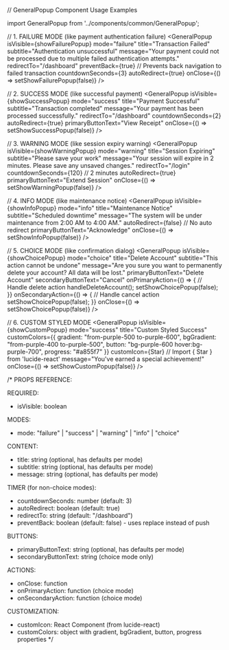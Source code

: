 // GeneralPopup Component Usage Examples

import GeneralPopup from '../components/common/GeneralPopup';

// 1. FAILURE MODE (like payment authentication failure)
<GeneralPopup
  isVisible={showFailurePopup}
  mode="failure"
  title="Transaction Failed"
  subtitle="Authentication unsuccessful"
  message="Your payment could not be processed due to multiple failed authentication attempts."
  redirectTo="/dashboard"
  preventBack={true}          // Prevents back navigation to failed transaction
  countdownSeconds={3}
  autoRedirect={true}
  onClose={() => setShowFailurePopup(false)}
/>

// 2. SUCCESS MODE (like successful payment)
<GeneralPopup
  isVisible={showSuccessPopup}
  mode="success"
  title="Payment Successful"
  subtitle="Transaction completed"
  message="Your payment has been processed successfully."
  redirectTo="/dashboard"
  countdownSeconds={2}
  autoRedirect={true}
  primaryButtonText="View Receipt"
  onClose={() => setShowSuccessPopup(false)}
/>

// 3. WARNING MODE (like session expiry warning)
<GeneralPopup
  isVisible={showWarningPopup}
  mode="warning"
  title="Session Expiring"
  subtitle="Please save your work"
  message="Your session will expire in 2 minutes. Please save any unsaved changes."
  redirectTo="/login"
  countdownSeconds={120}      // 2 minutes
  autoRedirect={true}
  primaryButtonText="Extend Session"
  onClose={() => setShowWarningPopup(false)}
/>

// 4. INFO MODE (like maintenance notice)
<GeneralPopup
  isVisible={showInfoPopup}
  mode="info"
  title="Maintenance Notice"
  subtitle="Scheduled downtime"
  message="The system will be under maintenance from 2:00 AM to 4:00 AM."
  autoRedirect={false}        // No auto redirect
  primaryButtonText="Acknowledge"
  onClose={() => setShowInfoPopup(false)}
/>

// 5. CHOICE MODE (like confirmation dialog)
<GeneralPopup
  isVisible={showChoicePopup}
  mode="choice"
  title="Delete Account"
  subtitle="This action cannot be undone"
  message="Are you sure you want to permanently delete your account? All data will be lost."
  primaryButtonText="Delete Account"
  secondaryButtonText="Cancel"
  onPrimaryAction={() => {
    // Handle delete action
    handleDeleteAccount();
    setShowChoicePopup(false);
  }}
  onSecondaryAction={() => {
    // Handle cancel action
    setShowChoicePopup(false);
  }}
  onClose={() => setShowChoicePopup(false)}
/>

// 6. CUSTOM STYLED MODE
<GeneralPopup
  isVisible={showCustomPopup}
  mode="success"
  title="Custom Styled Success"
  customColors={{
    gradient: "from-purple-500 to-purple-600",
    bgGradient: "from-purple-400 to-purple-500",
    button: "bg-purple-600 hover:bg-purple-700",
    progress: "#a855f7"
  }}
  customIcon={Star}  // Import { Star } from 'lucide-react'
  message="You've earned a special achievement!"
  onClose={() => setShowCustomPopup(false)}
/>

/* 
PROPS REFERENCE:

REQUIRED:
- isVisible: boolean

MODES:
- mode: "failure" | "success" | "warning" | "info" | "choice"

CONTENT:
- title: string (optional, has defaults per mode)
- subtitle: string (optional, has defaults per mode) 
- message: string (optional, has defaults per mode)

TIMER (for non-choice modes):
- countdownSeconds: number (default: 3)
- autoRedirect: boolean (default: true)
- redirectTo: string (default: "/dashboard")
- preventBack: boolean (default: false) - uses replace instead of push

BUTTONS:
- primaryButtonText: string (optional, has defaults per mode)
- secondaryButtonText: string (choice mode only)

ACTIONS:
- onClose: function
- onPrimaryAction: function (choice mode)
- onSecondaryAction: function (choice mode)

CUSTOMIZATION:
- customIcon: React Component (from lucide-react)
- customColors: object with gradient, bgGradient, button, progress properties
*/
